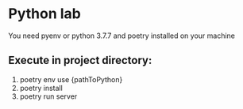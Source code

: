 # Python lab

You need pyenv or python 3.7.7 and poetry installed on your machine

## Execute in project directory:
1. poetry env use {pathToPython}
2. poetry install
3. poetry run server